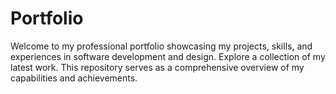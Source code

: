 # Portfolio
Welcome to my professional portfolio showcasing my projects, skills, and experiences in software development and design. Explore a collection of my latest work. This repository serves as a comprehensive overview of my capabilities and achievements.
